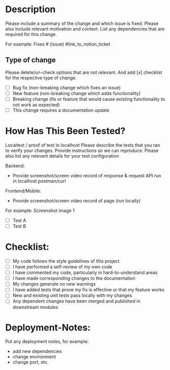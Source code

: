 # Description

Please include a summary of the change and which issue is fixed. Please also include relevant motivation and context. List any dependencies that are required for this change.

For example:
Fixes # (issue) #link_to_notion_ticket

## Type of change
Please delete/un-check options that are not relevant.
And add [x] checklist for the respective type of change.
- [ ] Bug fix (non-breaking change which fixes an issue)
- [ ] New feature (non-breaking change which adds functionality)
- [ ] Breaking change (fix or feature that would cause existing functionality to not work as expected)
- [ ] This change requires a documentation update

# How Has This Been Tested?
Localtest / proof of test in localhost
Please describe the tests that you ran to verify your changes. Provide instructions so we can reproduce. Please also list any relevant details for your test configuration

Backend: 
* Provide screenshot/screen video record of response & request API run in localhost postman/curl

Frontend/Mobile: 
* Provide screenshot/screen video record  of page (run locally) 

For example:
Screenshot image 1
- [ ] Test A
- [ ] Test B

# Checklist:
- [ ] My code follows the style guidelines of this project
- [ ] I have performed a self-review of my own code
- [ ] I have commented my code, particularly in hard-to-understand areas
- [ ] I have made corresponding changes to the documentation
- [ ] My changes generate no new warnings
- [ ] I have added tests that prove my fix is effective or that my feature works
- [ ] New and existing unit tests pass locally with my changes
- [ ] Any dependent changes have been merged and published in downstream modules

# Deployment-Notes:
Put any deployment notes, for example: 
* add new dependencies
* change environment
* change port, etc.
